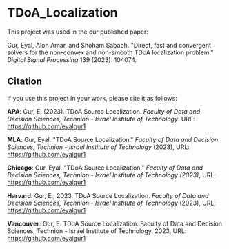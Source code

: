 # TDoA_Localization
This project was used in the our published paper:

Gur, Eyal, Alon Amar, and Shoham Sabach. "Direct, fast and convergent solvers for the non-convex and non-smooth TDoA localization problem." _Digital Signal Processing_ 139 (2023): 104074.



## Citation
If you use this project in your work, please cite it as follows:

**APA**:
Gur, E. (2023). TDoA Source Localization. _Faculty of Data and Decision Sciences, Technion - Israel Institute of Technology_. URL: https://github.com/eyalgur1

**MLA**:
Gur, Eyal. "TDoA Source Localization." _Faculty of Data and Decision Sciences, Technion - Israel Institute of Technology_ (2023), URL: https://github.com/eyalgur1

**Chicago**:
Gur, Eyal. "TDoA Source Localization." _Faculty of Data and Decision Sciences, Technion - Israel Institute of Technology (2023)_, URL: https://github.com/eyalgur1

**Harvard**:
Gur, E., 2023. TDoA Source Localization. _Faculty of Data and Decision Sciences, Technion - Israel Institute of Technology_ (2023), URL: https://github.com/eyalgur1

**Vancouver**:
Gur, E. TDoA Source Localization. Faculty of Data and Decision Sciences, Technion - Israel Institute of Technology. 2023, URL: https://github.com/eyalgur1
